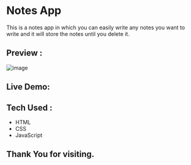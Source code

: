 # Notes App
This is a notes app in which you can easily write any notes you want to write and it will store the notes until you delete it.

## Preview :

![image](https://github.com/user-attachments/assets/3c648fc4-8925-4d71-88fd-84736591af1d)

## Live Demo:


## Tech Used :
- HTML
- CSS
- JavaScript

## Thank You for visiting.


